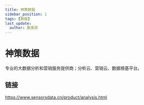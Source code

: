 ```yaml
---
title: 神策数据
sidebar_position: 1
tags: [数据]
last_update:
  author: 蒯美政
---
```


# 神策数据

专业的大数据分析和营销服务提供商；分析云、营销云、数据根基平台。

## 链接

https://www.sensorsdata.cn/product/analysis.html
